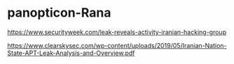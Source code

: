 # panopticon-Rana

https://www.securityweek.com/leak-reveals-activity-iranian-hacking-group

https://www.clearskysec.com/wp-content/uploads/2019/05/Iranian-Nation-State-APT-Leak-Analysis-and-Overview.pdf

